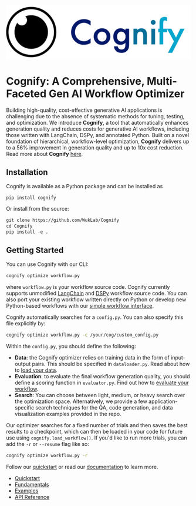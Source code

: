 ![Cognify-Logo](./cognify.jpg)

# Cognify: A Comprehensive, Multi-Faceted Gen AI Workflow Optimizer

Building high-quality, cost-effective generative AI applications is challenging due to the absence of systematic methods for tuning, testing, and optimization. We introduce **Cognify**, a tool that automatically enhances generation quality and reduces costs for generative AI workflows, including those written with LangChain, DSPy, and annotated Python. Built on a novel foundation of hierarchical, workflow-level optimization, **Cognify** delivers up to a 56% improvement in generation quality and up to 10x cost reduction. Read more about **Cognify** [here](https://mlsys.wuklab.io/posts/cognify/).

## Installation

Cognify is available as a Python package and can be installed as
```
pip install cognify
```

Or install from the source:
```
git clone https://github.com/WukLab/Cognify
cd Cognify
pip install -e .
```

## Getting Started

You can use Cognify with our CLI:
```bash
cognify optimize workflow.py   
```
where `workflow.py` is your workflow source code. Cognify currently supports unmodified [LangChain](https://github.com/langchain-ai/langchain) and [DSPy](https://github.com/stanfordnlp/dspy) workflow source code. You can also port your existing workflow written directly on Python or develop new Python-based workflows with our [simple workflow interface](./cognify/llm/README.md).

Cognify automatically searches for a `config.py`. You can also specify this file explicitly by:
```bash
cognify optimize workflow.py -c /your/cog/custom_config.py
```

Within the `config.py`, you should define the following:
- **Data**: the Cognify optimizer relies on training data in the form of input-output pairs. This should be specified in `dataloader.py`. Read about how to [load your data]().
- **Evaluation**: to evaluate the final workflow generation quality, you should define a scoring function in `evaluator.py`. Find out how to [evaluate your workflow]().
- **Search**: You can choose between light, medium, or heavy search over the optimization space. Alternatively, we provide a few application-specific search techniques for the QA, code generation, and data visualization examples provided in the repo.

Our optimizer searches for a fixed number of trials and then saves the best results to a checkpoint, which can then be loaded in your code for future use using `cognify.load_workflow()`. If you'd like to run more trials, you can add the `-r` or `--resume` flag like so:
```bash
cognify optimize workflow.py -r
```

Follow our [quickstart]() or read our [documentation]() to learn more.

- [Quickstart]()
- [Fundamentals]()
- [Examples]()
- [API Reference]()


<!-- ## Contributing

We welcome and value any contributions to Cognify. Please read our [Contribution Instructions]() on how to get involved. -->
